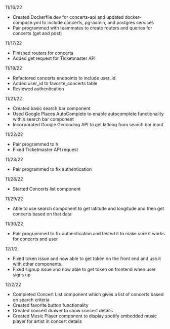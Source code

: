 11/16/22

- Created Dockerfile.dev for concerts-api and updated docker-compose.yml to include concerts, pg-admin, and postgres services
- Pair programmed with teammates to create routers and queries for concerts (get and post)

11/17/22

- Finished routers for concerts
- Added get request for Ticketmaster API

11/18/22

- Refactored concerts endpoints to include user_id
- Added user_id to favorite_concerts table
- Reviewed authentication

11/21/22

- Created basic search bar component
- Used Google Places AutoComplete to enable autocomplete functionality within search bar component
- Incorporated Google Geocoding API to get latlong from search bar input

11/22/22

- Pair programmed to h
- Fixed Ticketmaster API request

11/23/22

- Pair programmed to fix authentication

11/28/22

- Started Concerts list component

11/29/22

- Able to use search component to get latitude and longitude and then get concerts based on that data

11/30/22

- Pair programmed to fix authentication and tested it to make sure it works for concerts and user

12/1/2

- Fixed token issue and now able to get token on the front end and use it with other components.
- Fixed signup issue and now able to get token on frontend when user signs up

12/2/22

- Completed Concert List component which gives a list of concerts based on search criteria
- Created favorite button functionality
- Created concert drawer to show concert details
- Created Music Player component to display spotify embedded music player for artist in concert details
